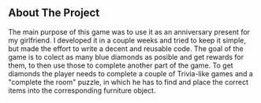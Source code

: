 ## About The Project

The main purpose of this game was to use it as an anniversary present for my girlfriend. 
I developed it in a couple weeks and tried to keep it simple, but made the effort to write a decent and reusable code. 
The goal of the game is to colect as many blue diamonds as posible and get rewards for them, to then use those to complete another part of the game. 
To get diamonds the player needs to complete a couple of Trivia-like games and a "complete the room" puzzle, in which he has to find and place the correct items into the corresponding furniture object.
